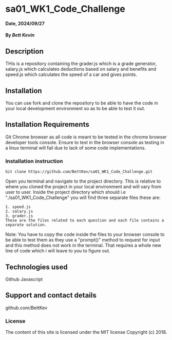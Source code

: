 # sa01_WK1_Code_Challenge

#### Date, 2024/09/27

#### By *Bett Kevin*

## Description
THis is a repository containing the grader.js which is a grade generator, salary.js which calculates deductions based on salary and benefits and speed.js which calculates the speed of a car and gives points.

## Installation
You can use fork and clone the repository to be able to have the code in your local development environment so as to be able to test it out.

## Installation Requirements
Git
Chrome browser as all code is meant to be tested in the chrome browser developer tools console.
Ensure to test in the browser console as testing in a linux terminal will fail due to lack of some code implementations.

### Installation instruction

```
Git clone https://github.com/BettKev/sa01_WK1_Code_Challenge.git

```

Open you terminal and navigate to the project directory. This is relative to where you cloned the project in your local environment and will vary from user to user.
Inside the project directory which should i.e "./sa01_WK1_Code_Challenge" you will find three separate files these are:

```
1. speed.js
2. salary.js
3. grader.js
These are the files related to each question and each file contains a separate solution.

```

Note: You have to copy the code inside the files to your browser console to be able to test them as they use a "prompt()" method to request for input and this method does not work in the terminal. That requires a whole new line of code which i will leave to you to figure out.



## Technologies used
Github
Javascript

## Support and contact details
github.com/BettKev

### License
The content of this site is licensed under the MIT license
Copyright (c) 2018.



















